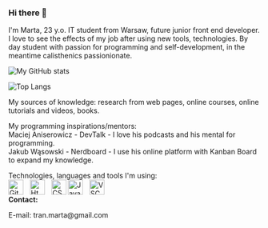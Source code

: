 ### Hi there 👋

<p align="left"> I'm Marta, 23 y.o. IT student from Warsaw, future junior front end developer. 
I love to see the effects of my job after using new tools, technologies. 
By day student with passion for programming and self-development, in the meantime calisthenics passionionate.
</p>

![My GitHub stats](https://github-readme-stats.vercel.app/api?username=Mart34&theme=dark&show_icons=true)

![Top Langs](https://github-readme-stats.vercel.app/api/top-langs/?username=Mart34&size_weight=0.5&count_weight=0.5)


<p> My sources of knowledge:
research from web pages, online courses, online tutorials and videos, books. </p>

<p> My programming inspirations/mentors: <br />
Maciej Aniserowicz - DevTalk - I love his podcasts and his mental for programming. <br />
Jakub Wąsowski - Nerdboard - I use his online platform with Kanban Board to expand my knowledge. </p>

Technologies, languages and tools I'm using:
<br />
<img align="left" alt="Git" width="30px" style="padding-right:10px;" src="https://cdn.jsdelivr.net/gh/devicons/devicon/icons/git/git-original.svg"/>
<img align="left" alt="Html5" width="30px" style="padding-right:10px;" src="https://cdn.jsdelivr.net/gh/devicons/devicon/icons/html5/html5-original.svg"/>
<img align="left" alt="CSS" width="30px" atyle="padding-right:10px;" src="https://cdn.jsdelivr.net/gh/devicons/devicon/icons/css3/css3-original.svg"/>
<img align="left" alt="Javascript" width="30px" style="padding-right:10px;" src="https://cdn.jsdelivr.net/gh/devicons/devicon/icons/javascript/javascript-original.svg"/>
<img align="left" alt="VSCode" width="30px" style="padding-right:10px;" src="https://cdn.jsdelivr.net/gh/devicons/devicon/icons/visualstudio/visualstudio-plain.svg"/>

<br />
<b> Contact: </b>
<p>E-mail: tran.marta@gmail.com </p>









<!--
**Mart34/Mart34** is a ✨ _special_ ✨ repository because its `README.md` (this file) appears on your GitHub profile.

Here are some ideas to get you started:

- 🔭 I’m currently working on ...
- 🌱 I’m currently learning ...
- 👯 I’m looking to collaborate on ...
- 🤔 I’m looking for help with ...
- 💬 Ask me about ...
- 📫 How to reach me: ...
- 😄 Pronouns: ...
- ⚡ Fun fact: ...
-->
